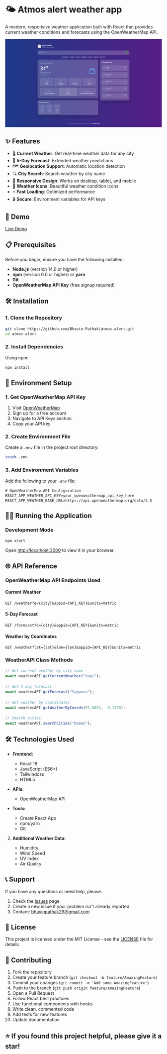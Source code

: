 # 🌤️ Atmos alert weather app

A modern, responsive weather application built with React that provides current weather conditions and forecasts using the OpenWeatherMap API.

![Weather App Screenshot](preview/image.png)

## ✨ Features

- 🌡️ **Current Weather**: Get real-time weather data for any city
- 📅 **5-Day Forecast**: Extended weather predictions
- 🗺️ **Geolocation Support**: Automatic location detection
- 🔍 **City Search**: Search weather by city name
- 📱 **Responsive Design**: Works on desktop, tablet, and mobile
- 🌙 **Weather Icons**: Beautiful weather condition icons
- ⚡ **Fast Loading**: Optimized performance
- 🔒 **Secure**: Environment variables for API keys

## 🚀 Demo

[Live Demo](https://bhavin-pathak.github.io/atmos-alert/)

## 📋 Prerequisites

Before you begin, ensure you have the following installed:

- **Node.js** (version 14.0 or higher)
- **npm** (version 6.0 or higher) or **yarn**
- **Git**
- **OpenWeatherMap API Key** (free signup required)

## 🛠️ Installation

### 1. Clone the Repository

```bash
git clone https://github.com/Bhavin-Pathak/atmos-alert.git
cd atmos-alert
```

### 2. Install Dependencies

Using npm:

```bash
npm install
```

## 🔧 Environment Setup

### 1. Get OpenWeatherMap API Key

1. Visit [OpenWeatherMap](https://openweathermap.org/api)
2. Sign up for a free account
3. Navigate to API Keys section
4. Copy your API key

### 2. Create Environment File

Create a `.env` file in the project root directory:

```bash
touch .env
```

### 3. Add Environment Variables

Add the following to your `.env` file:

```env
# OpenWeatherMap API Configuration
REACT_APP_WEATHER_API_KEY=your_openweathermap_api_key_here
REACT_APP_WEATHER_BASE_URL=https://api.openweathermap.org/data/2.5
```

## 🏃‍♂️ Running the Application

### Development Mode

```bash
npm start
```

Open [http://localhost:3000](http://localhost:3000) to view it in your browser.

## 🌐 API Reference

### OpenWeatherMap API Endpoints Used

#### Current Weather

```
GET /weather?q={city}&appid={API_KEY}&units=metric
```

#### 5-Day Forecast

```
GET /forecast?q={city}&appid={API_KEY}&units=metric
```

#### Weather by Coordinates

```
GET /weather?lat={lat}&lon={lon}&appid={API_KEY}&units=metric
```

### WeatherAPI Class Methods

```javascript
// Get current weather by city name
await weatherAPI.getCurrentWeather("Vapi");

// Get 5-day forecast
await weatherAPI.getForecast("Sagwara");

// Get weather by coordinates
await weatherAPI.getWeatherByCoords(51.5074, -0.1278);

// Search cities
await weatherAPI.searchCities("Daman");
```

## 🛠️ Technologies Used

- **Frontend:**

  - React 18
  - JavaScript (ES6+)
  - Tailwindcss
  - HTML5

- **APIs:**

  - OpenWeatherMap API

- **Tools:**

  - Create React App
  - npm/yarn
  - Git

2. **Additional Weather Data:**

   - Humidity
   - Wind Speed
   - UV Index
   - Air Quality

## 📞 Support

If you have any questions or need help, please:

1. Check the [Issues](https://github.com/Bhavin-Pathak/atmos-alert/issues) page
2. Create a new issue if your problem isn't already reported
3. Contact: bhavinpathak29@gmail.com

## 📄 License

This project is licensed under the MIT License - see the [LICENSE](LICENSE) file for details.

## 🤝 Contributing

1. Fork the repository
2. Create your feature branch (`git checkout -b feature/AmazingFeature`)
3. Commit your changes (`git commit -m 'Add some AmazingFeature'`)
4. Push to the branch (`git push origin feature/AmazingFeature`)
5. Open a Pull Request
6. Follow React best practices
7. Use functional components with hooks
8. Write clean, commented code
9. Add tests for new features
10. Update documentation

## ⭐ If you found this project helpful, please give it a star!
